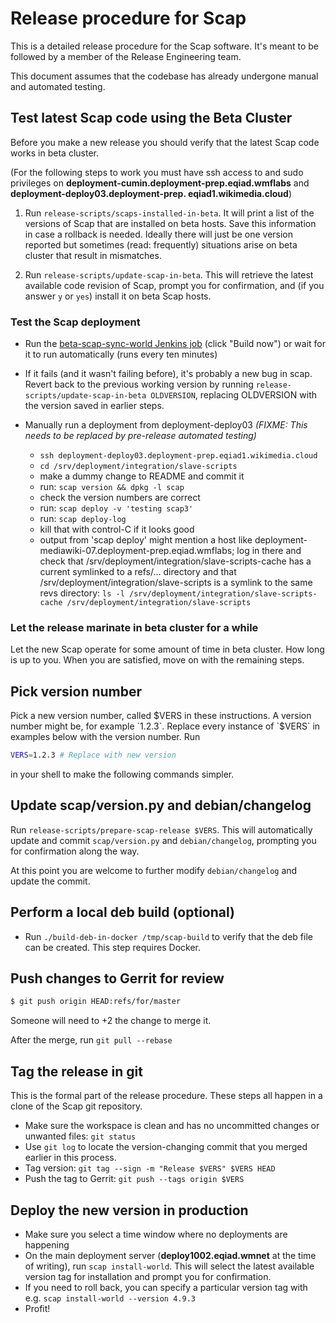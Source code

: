 # Release procedure for Scap

This is a detailed release procedure for the Scap software. It's meant
to be followed by a member of the Release Engineering team.

This document assumes that the codebase has already undergone manual
and automated testing.

## Test latest Scap code using the Beta Cluster

Before you make a new release you should verify that the latest Scap
code works in beta cluster.

(For the following steps to work you must have ssh access to and sudo privileges on 
**deployment-cumin.deployment-prep.eqiad.wmflabs** and **deployment-deploy03.deployment-prep.
eqiad1.wikimedia.cloud**)

1. Run `release-scripts/scaps-installed-in-beta`.  It will print a
list of the versions of Scap that are installed on beta hosts.  Save
this information in case a rollback is needed.  Ideally there will
just be one version reported but sometimes (read: frequently)
situations arise on beta cluster that result in mismatches.

1. Run `release-scripts/update-scap-in-beta`.  This will retrieve the
latest available code revision of Scap, prompt you for confirmation, and (if
you answer `y` or `yes`) install it on beta Scap hosts.

### Test the Scap deployment

* Run the
  [beta-scap-sync-world Jenkins job](https://integration.wikimedia.org/ci/job/beta-scap-sync-world/)
  (click "Build now") or wait for it to run automatically
  (runs every ten minutes)

* If it fails (and it wasn't failing before), it's probably a new bug
  in scap.  Revert back to the previous working version by running
  `release-scripts/update-scap-in-beta OLDVERSION`, replacing
  OLDVERSION with the version saved in earlier steps.

* Manually run a deployment from deployment-deploy03 *(FIXME: This needs to be replaced by pre-release automated testing)*

    * `ssh deployment-deploy03.deployment-prep.eqiad1.wikimedia.cloud`
    * `cd /srv/deployment/integration/slave-scripts`
    * make a dummy change to README and commit it
    * run: `scap version && dpkg -l scap`
    * check the version numbers are correct
    * run: `scap deploy -v 'testing scap3'`
    * run: `scap deploy-log`
    * kill that with control-C if it looks good
    * output from 'scap deploy' might mention a host like
      deployment-mediawiki-07.deployment-prep.eqiad.wmflabs; log in
      there and check that
      /srv/deployment/integration/slave-scripts-cache has a current
      symlinked to a refs/... directory and that
      /srv/deployment/integration/slave-scripts is a symlink to the
      same revs directory:
      `ls -l /srv/deployment/integration/slave-scripts-cache /srv/deployment/integration/slave-scripts`

### Let the release marinate in beta cluster for a while

Let the new Scap operate for some amount of time in beta cluster.
How long is up to you.  When you are satisfied, move on with the remaining steps.

## Pick version number

Pick a new version number, called $VERS in these instructions.  A
version number might be, for example `1.2.3`.  Replace every instance
of `$VERS` in examples below with the version number.  Run
```sh
VERS=1.2.3 # Replace with new version
```
in your shell to make the following commands simpler.

## Update scap/version.py and debian/changelog

Run `release-scripts/prepare-scap-release $VERS`.  This will
automatically update and commit `scap/version.py` and
`debian/changelog`, prompting you for confirmation along the way.

At this point you are welcome to further modify `debian/changelog` and
update the commit.

## Perform a local deb build (optional)

* Run `./build-deb-in-docker /tmp/scap-build` to verify that the deb
  file can be created.  This step requires Docker.

## Push changes to Gerrit for review

```sh
$ git push origin HEAD:refs/for/master
```

Someone will need to +2 the change to merge it.

After the merge, run `git pull --rebase`

## Tag the release in git

This is the formal part of the release procedure. These steps all
happen in a clone of the Scap git repository.

* Make sure the workspace is clean and has no uncommitted changes or
  unwanted files: `git status`
* Use `git log` to locate the version-changing commit that you merged earlier
  in this process.
* Tag version: `git tag --sign -m "Release $VERS" $VERS HEAD`
* Push the tag to Gerrit: `git push --tags origin $VERS`

## Deploy the new version in production

* Make sure you select a time window where no deployments are happening
* On the main deployment server (**deploy1002.eqiad.wmnet** at the time of writing), run
`scap install-world`. This will select the latest available version tag for installation and
prompt you for confirmation.
* If you need to roll back, you can specify a particular version tag with e.g.
`scap install-world --version 4.9.3`
* Profit!
